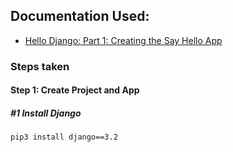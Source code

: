 ## Documentation Used:
- [Hello Django: Part 1: Creating the Say Hello App](https://docs.google.com/document/d/113P2BPOkrG6rMxsrm8GCbO6CVG2b1R9htD4tRdkSltQ/edit)

### Steps taken
#### Step 1: Create Project and App
##### #1 Install Django
```
pip3 install django==3.2

```